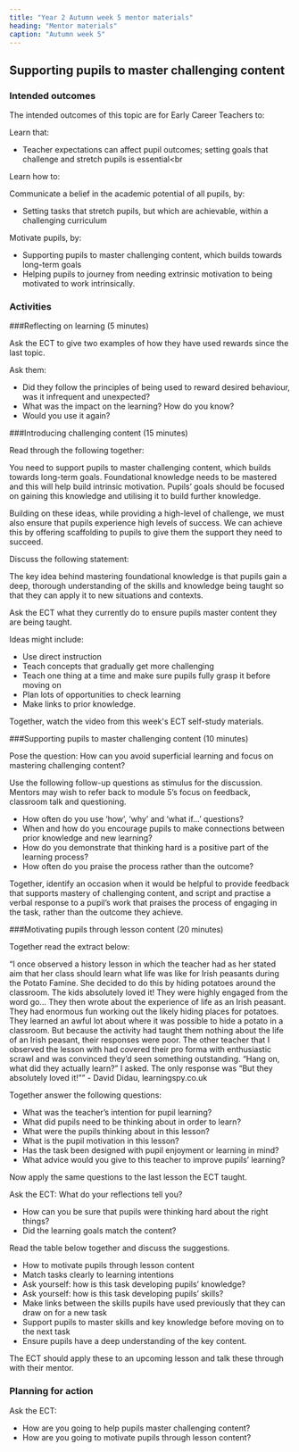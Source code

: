 ```yaml
---
title: "Year 2 Autumn week 5 mentor materials"
heading: "Mentor materials"
caption: "Autumn week 5"
---
```



## Supporting pupils to master challenging content

### Intended outcomes

The intended outcomes of this topic are for Early Career Teachers to:

Learn that:

- Teacher expectations can affect pupil outcomes; setting goals that challenge and stretch pupils is essential<br 

Learn how to:

Communicate a belief in the academic potential of all pupils, by:

- Setting tasks that stretch pupils, but which are achievable, within a challenging curriculum

Motivate pupils, by:

- Supporting pupils to master challenging content, which builds towards long-term goals
- Helping pupils to journey from needing extrinsic motivation to being motivated to work intrinsically.                                                                                                                                                                                                                                                                                                                                                                                                                                                                                                                                                                                                                                                                                                                                                                                                                                                                                                                                                                                                                                                                                                                                                                                                                                                                                                                                                                                                                                                                                                                                                                                                                                                                                                                                                                                                                                                                                                                                                                                                                                                                                                                                                                                                                                                                                                                                                                                                                                                                                                                                                                                                                                                                                                                                                                                                                                                                                                                                                  

### Activities

###Reflecting on learning (5 minutes)

Ask the ECT to give two examples of how they have used rewards since the last topic. 

Ask them:

- Did they follow the principles of being used to reward desired behaviour, was it infrequent and unexpected?
- What was the impact on the learning? How do you know?
- Would you use it again?
                                                                                                                                                                                                                                                                                                                                                                                                                                                                                                                                                                                                                                                                                                                                                                                                                                                                                                                                                                                                                                                                                                                                                                                                                                                                                                                                                                                                                                                                                                                                                                                                                                                                                                                                                                                                                                                                                                                                                                                                                                                                                                                                                                                                                                                                                                                                                                                                                                                                                                                                                                                                                                                                                                                                                                                                                                                                                                                                                                                                                                                                                                                                                                                                                                                                       
###Introducing challenging content (15 minutes)

Read through the following together:

You need to support pupils to master challenging content, which builds towards long-term goals. Foundational knowledge needs to be mastered and this will help build intrinsic motivation. Pupils’ goals should be focused on gaining this knowledge and utilising it to build further knowledge.

Building on these ideas, while providing a high-level of challenge, we must also ensure that pupils experience high levels of success. We can achieve this by offering scaffolding to pupils to give them the support they need to succeed. 

Discuss the following statement: 

The key idea behind mastering foundational knowledge is that pupils gain a deep, thorough understanding of the skills and knowledge being taught so that they can apply it to new situations and contexts.

Ask the ECT what they currently do to ensure pupils master content they are being taught. 

Ideas might include:

- Use direct instruction
- Teach concepts that gradually get more challenging
- Teach one thing at a time and make sure pupils fully grasp it before moving on
- Plan lots of opportunities to check learning
- Make links to prior knowledge.

Together, watch the video from this week's ECT self-study materials.

###Supporting pupils to master challenging content (10 minutes)

Pose the question: How can you avoid superficial learning and focus on mastering challenging content?

Use the following follow-up questions as stimulus for the discussion. Mentors may wish to refer back to module 5’s focus on feedback, classroom talk and questioning.

- How often do you use ‘how’, ‘why’ and ‘what if…’ questions?
- When and how do you encourage pupils to make connections between prior knowledge and new learning?
- How do you demonstrate that thinking hard is a positive part of the learning process?
- How often do you praise the process rather than the outcome?

Together, identify an occasion when it would be helpful to provide feedback that supports mastery of challenging content, and script and practise a verbal response to a pupil’s work that praises the process of engaging in the task, rather than the outcome they achieve.

###Motivating pupils through lesson content (20 minutes)

Together read the extract below:

“I once observed a history lesson in which the teacher had as her stated aim that her class should learn what life was like for Irish peasants during the Potato Famine. She decided to do this by hiding potatoes around the classroom. The kids absolutely loved it! They were highly engaged from the word go... They then wrote about the experience of life as an Irish peasant. They had enormous fun working out the likely hiding places for potatoes. They learned an awful lot about where it was possible to hide a potato in a classroom. But because the activity had taught them nothing about the life of an Irish peasant, their responses were poor. The other teacher that I observed the lesson with had covered their pro forma with enthusiastic scrawl and was convinced they’d seen something outstanding. “Hang on, what did they actually learn?” I asked. The only response was “But they absolutely loved it!”” - David Didau, learningspy.co.uk

Together answer the following questions:

- What was the teacher’s intention for pupil learning?
- What did pupils need to be thinking about in order to learn?
- What were the pupils thinking about in this lesson?
- What is the pupil motivation in this lesson?
- Has the task been designed with pupil enjoyment or learning in mind?
- What advice would you give to this teacher to improve pupils’ learning?

Now apply the same questions to the last lesson the ECT taught.

Ask the ECT: What do your reflections tell you?

- How can you be sure that pupils were thinking hard about the right things?
- Did the learning goals match the content?

Read the table below together and discuss the suggestions.

- How to motivate pupils through lesson content
- Match tasks clearly to learning intentions
- Ask yourself: how is this task developing pupils’ knowledge?
- Ask yourself: how is this task developing pupils’ skills?
- Make links between the skills pupils have used previously that they can draw on for a new task
- Support pupils to master skills and key knowledge before moving on to the next task
- Ensure pupils have a deep understanding of the key content.

The ECT should apply these to an upcoming lesson and talk these through with their mentor.

### Planning for action

Ask the ECT:

- How are you going to help pupils master challenging content?
- How are you going to motivate pupils through lesson content?                                                                                                                                                                                                                                                                                                                                                                                                                                                                                                                                                                                                                                                                                                                                                                                                                                                                                                                                                                                                                                                                                                                                                                                                                                                                                                                                                                                                                                                                                                                                                                                                                                                                                                                                                                                                                                                                                                                                                                                                                                                                                                                                                                                                                                                                                                             

